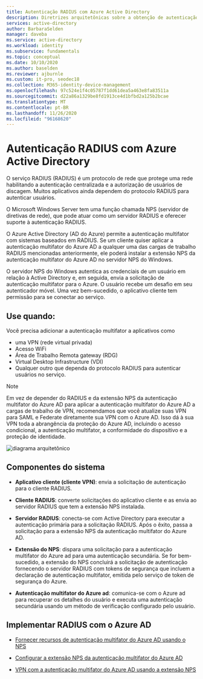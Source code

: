 ```yaml
---
title: Autenticação RADIUS com Azure Active Directory
description: Diretrizes arquitetônicas sobre a obtenção de autenticação RADIUS com Azure Active Directory.
services: active-directory
author: BarbaraSelden
manager: daveba
ms.service: active-directory
ms.workload: identity
ms.subservice: fundamentals
ms.topic: conceptual
ms.date: 10/10/2020
ms.author: baselden
ms.reviewer: ajburnle
ms.custom: it-pro, seodec18
ms.collection: M365-identity-device-management
ms.openlocfilehash: 97c524e1f4c05787f1dd61dea5a463e8fa83511a
ms.sourcegitcommit: d22a86a1329be8fd1913ce4d1bfbd2a125b2bcae
ms.translationtype: MT
ms.contentlocale: pt-BR
ms.lasthandoff: 11/26/2020
ms.locfileid: "96168620"
---
```

# <a name="radius-authentication-with-azure-active-directory"></a>Autenticação RADIUS com Azure Active Directory

O serviço RADIUS (RADIUS) é um protocolo de rede que protege uma rede habilitando a autenticação centralizada e a autorização de usuários de discagem. Muitos aplicativos ainda dependem do protocolo RADIUS para autenticar usuários.

O Microsoft Windows Server tem uma função chamada NPS (servidor de diretivas de rede), que pode atuar como um servidor RADIUS e oferecer suporte à autenticação RADIUS.

O Azure Active Directory (AD do Azure) permite a autenticação multifator com sistemas baseados em RADIUS. Se um cliente quiser aplicar a autenticação multifator do Azure AD a qualquer uma das cargas de trabalho RADIUS mencionadas anteriormente, ele poderá instalar a extensão NPS da autenticação multifator do Azure AD no servidor NPS do Windows. 

O servidor NPS do Windows autentica as credenciais de um usuário em relação à Active Directory e, em seguida, envia a solicitação de autenticação multifator para o Azure. O usuário recebe um desafio em seu autenticador móvel. Uma vez bem-sucedido, o aplicativo cliente tem permissão para se conectar ao serviço. 

## <a name="use-when"></a>Use quando: 

Você precisa adicionar a autenticação multifator a aplicativos como
* uma VPN (rede virtual privada)
* Acesso WiFi
* Área de Trabalho Remota gateway (RDG)
* Virtual Desktop Infrastructure (VDI)
* Qualquer outro que dependa do protocolo RADIUS para autenticar usuários no serviço. 

> [!NOTE]
> Em vez de depender do RADIUS e da extensão NPS da autenticação multifator do Azure AD para aplicar a autenticação multifator do Azure AD a cargas de trabalho de VPN, recomendamos que você atualize suas VPN para SAML e Federate diretamente sua VPN com o Azure AD. Isso dá à sua VPN toda a abrangência da proteção do Azure AD, incluindo o acesso condicional, a autenticação multifator, a conformidade do dispositivo e a proteção de identidade.

![diagrama arquitetônico](./media/authentication-patterns/radius-auth.png)


## <a name="components-of-the-system"></a>Componentes do sistema 

* **Aplicativo cliente (cliente VPN)**: envia a solicitação de autenticação para o cliente RADIUS.

* **Cliente RADIUS**: converte solicitações do aplicativo cliente e as envia ao servidor RADIUS que tem a extensão NPS instalada.

* **Servidor RADIUS**: conecta-se com Active Directory para executar a autenticação primária para a solicitação RADIUS. Após o êxito, passa a solicitação para a extensão NPS da autenticação multifator do Azure AD.

* **Extensão do NPS**: dispara uma solicitação para a autenticação multifator do Azure ad para uma autenticação secundária. Se for bem-sucedido, a extensão do NPS concluirá a solicitação de autenticação fornecendo o servidor RADIUS com tokens de segurança que incluem a declaração de autenticação multifator, emitida pelo serviço de token de segurança do Azure.

* **Autenticação multifator do Azure ad**: comunica-se com o Azure ad para recuperar os detalhes do usuário e executa uma autenticação secundária usando um método de verificação configurado pelo usuário.

## <a name="implement-radius-with-azure-ad"></a>Implementar RADIUS com o Azure AD 

* [Fornecer recursos de autenticação multifator do Azure AD usando o NPS](../authentication/howto-mfa-nps-extension.md) 

* [Configurar a extensão NPS da autenticação multifator do Azure AD](../authentication/howto-mfa-nps-extension-advanced.md) 

* [VPN com a autenticação multifator do Azure AD usando a extensão NPS](../authentication/howto-mfa-nps-extension-vpn.md) 

  
‎ 

